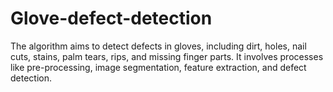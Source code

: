 # Glove-defect-detection
The algorithm aims to detect defects in gloves, including dirt, holes, nail cuts, stains, palm tears, rips, and missing finger parts. It involves processes like pre-processing, image segmentation, feature extraction, and defect detection. 
